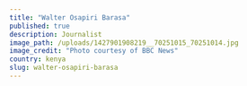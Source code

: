 ```yaml
---
title: "Walter Osapiri Barasa"
published: true
description: Journalist
image_path: /uploads/1427901908219__70251015_70251014.jpg
image_credit: "Photo courtesy of BBC News"
country: kenya
slug: walter-osapiri-barasa
---
```


